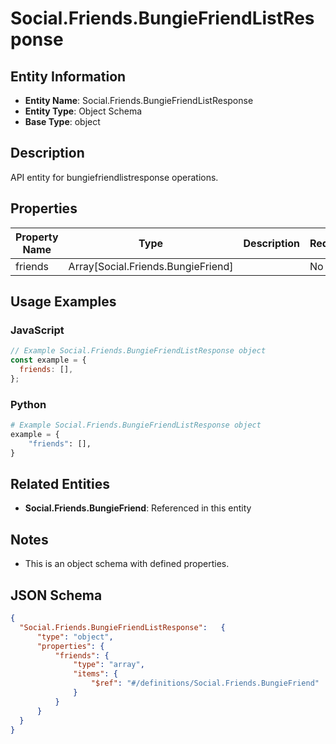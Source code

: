 # Social.Friends.BungieFriendListResponse

## Entity Information
- **Entity Name**: Social.Friends.BungieFriendListResponse
- **Entity Type**: Object Schema
- **Base Type**: object

## Description
API entity for bungiefriendlistresponse operations.

## Properties

| Property Name | Type | Description | Required |
|---------------|------|-------------|----------|
| friends | Array[Social.Friends.BungieFriend] |  | No |

## Usage Examples

### JavaScript
```javascript
// Example Social.Friends.BungieFriendListResponse object
const example = {
  friends: [],
};
```

### Python
```python
# Example Social.Friends.BungieFriendListResponse object
example = {
    "friends": [],
}
```

## Related Entities
- **Social.Friends.BungieFriend**: Referenced in this entity

## Notes
- This is an object schema with defined properties.

## JSON Schema
```json
{
  "Social.Friends.BungieFriendListResponse":   {
      "type": "object",
      "properties": {
          "friends": {
              "type": "array",
              "items": {
                  "$ref": "#/definitions/Social.Friends.BungieFriend"
              }
          }
      }
  }
}
```
